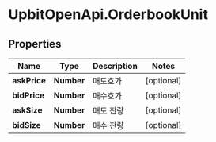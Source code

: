# UpbitOpenApi.OrderbookUnit

## Properties
Name | Type | Description | Notes
------------ | ------------- | ------------- | -------------
**askPrice** | **Number** | 매도호가 | [optional] 
**bidPrice** | **Number** | 매수호가 | [optional] 
**askSize** | **Number** | 매도 잔량 | [optional] 
**bidSize** | **Number** | 매수 잔량 | [optional] 


